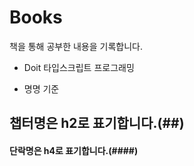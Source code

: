 # Books

책을 통해 공부한 내용을 기록합니다.

- Doit 타입스크립트 프로그래밍



* 명명 기준

## 챕터명은 h2로 표기합니다.(##)

#### 단락명은 h4로 표기합니다.(####)